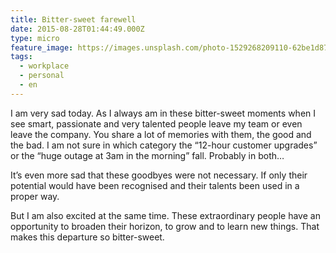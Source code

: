 ```yaml
---
title: Bitter-sweet farewell
date: 2015-08-28T01:44:49.000Z
type: micro
feature_image: https://images.unsplash.com/photo-1529268209110-62be1d87fe75?ixlib=rb-0.3.5&q=80&fm=jpg&crop=entropy&cs=tinysrgb&w=1080&fit=max&ixid=eyJhcHBfaWQiOjExNzczfQ&s=ee97b3358456ea9c5267a7661615b8a8
tags:
  - workplace
  - personal
  - en
---
```


I am very sad today. As I always am in these bitter-sweet moments when I see smart, passionate and very talented people leave my team or even leave the company. You share a lot of memories with them, the good and the bad. I am not sure in which category the “12-hour customer upgrades” or the “huge outage at 3am in the morning” fall. Probably in both…

It’s even more sad that these goodbyes were not necessary. If only their potential would have been recognised and their talents been used in a proper way.

But I am also excited at the same time. These extraordinary people have an opportunity to broaden their horizon, to grow and to learn new things. That makes this departure so bitter-sweet.
